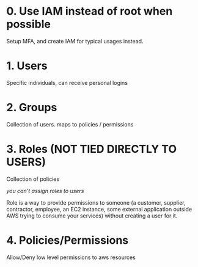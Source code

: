 # 0. Use IAM instead of root when possible
Setup MFA, and create IAM for typical usages instead.

# 1. Users
Specific individuals, can receive personal logins
# 2. Groups
Collection of users. maps to policies / permissions
# 3. Roles (NOT TIED DIRECTLY TO USERS)
Collection of policies

*you can't assign roles to users*

Role is a way to provide permissions to someone (a customer, supplier, contractor, employee, an EC2 instance, some external application outside AWS trying to consume your services) without creating a user for it.

# 4. Policies/Permissions
Allow/Deny low level permissions to aws resources
